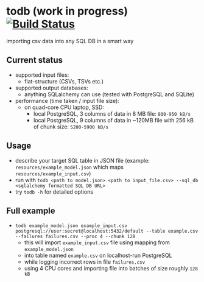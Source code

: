 # todb (work in progress) [![Build Status](https://travis-ci.com/emkor/todb.svg?branch=master)](https://travis-ci.com/emkor/todb)
importing csv data into any SQL DB in a smart way

## Current status
- supported input files:
    - flat-structure (CSVs, TSVs etc.)
- supported output databases:
    - anything SQLalchemy can use (tested with PostgreSQL and SQLite)
- performance (time taken / input file size):
    - on quad-core CPU laptop, SSD:
        - local PostgreSQL, 3 columns of data in 8 MB file: `800-950 kB/s`
        - local PostgreSQL, 9 columns of data in ~120MB file with 256 kB of chunk size: `5200-5900 kB/s`

## Usage
- describe your target SQL table in JSON file (example: `resources/example_model.json` which maps `resources/example_input.csv`)
- run with `todb <path to model.json> <path to input_file.csv> --sql_db <sqlalchemy formatted SQL DB URL>`
- try `todb -h` for detailed options

## Full example
- `todb example_model.json example_input.csv postgresql://user:secret@localhost:5432/default --table example.csv --failures failures.csv --proc 4 --chunk 128`
    - this will import `example_input.csv` file using mapping from `example_model.json`
    - into table named `example.csv` on localhost-run PostgreSQL
    - while logging incorrect rows in file `failures.csv`
    - using 4 CPU cores and importing file into batches of size roughly `128 kB`